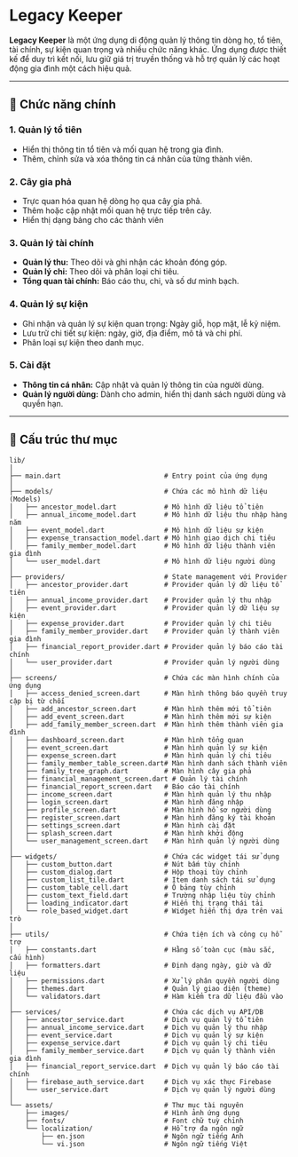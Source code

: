 # Legacy Keeper

**Legacy Keeper** là một ứng dụng di động quản lý thông tin dòng họ, tổ tiên, tài chính, sự kiện quan trọng và nhiều chức năng khác. Ứng dụng được thiết kế để duy trì kết nối, lưu giữ giá trị truyền thống và hỗ trợ quản lý các hoạt động gia đình một cách hiệu quả.

---

## 🚀 **Chức năng chính**

### 1. **Quản lý tổ tiên**
- Hiển thị thông tin tổ tiên và mối quan hệ trong gia đình.
- Thêm, chỉnh sửa và xóa thông tin cá nhân của từng thành viên.

### 2. **Cây gia phả**
- Trực quan hóa quan hệ dòng họ qua cây gia phả.
- Thêm hoặc cập nhật mối quan hệ trực tiếp trên cây.
- Hiển thị dạng bảng cho các thành viên

### 3. **Quản lý tài chính**
- **Quản lý thu:** Theo dõi và ghi nhận các khoản đóng góp.
- **Quản lý chi:** Theo dõi và phân loại chi tiêu.
- **Tổng quan tài chính:** Báo cáo thu, chi, và số dư minh bạch.

### 4. **Quản lý sự kiện**
- Ghi nhận và quản lý sự kiện quan trọng: Ngày giỗ, họp mặt, lễ kỷ niệm.
- Lưu trữ chi tiết sự kiện: ngày, giờ, địa điểm, mô tả và chi phí.
- Phân loại sự kiện theo danh mục.

### 5. **Cài đặt**
- **Thông tin cá nhân:** Cập nhật và quản lý thông tin của người dùng.
- **Quản lý người dùng:** Dành cho admin, hiển thị danh sách người dùng và quyền hạn.

---

## 📂 **Cấu trúc thư mục**

```plaintext
lib/
│
├── main.dart                          # Entry point của ứng dụng
│
├── models/                            # Chứa các mô hình dữ liệu (Models)
│   ├── ancestor_model.dart            # Mô hình dữ liệu tổ tiên
│   ├── annual_income_model.dart       # Mô hình dữ liệu thu nhập hàng năm
│   ├── event_model.dart               # Mô hình dữ liệu sự kiện
│   ├── expense_transaction_model.dart # Mô hình giao dịch chi tiêu
│   ├── family_member_model.dart       # Mô hình dữ liệu thành viên gia đình
│   └── user_model.dart                # Mô hình dữ liệu người dùng
│
├── providers/                         # State management với Provider
│   ├── ancestor_provider.dart         # Provider quản lý dữ liệu tổ tiên
│   ├── annual_income_provider.dart    # Provider quản lý thu nhập
│   ├── event_provider.dart            # Provider quản lý dữ liệu sự kiện
│   ├── expense_provider.dart          # Provider quản lý chi tiêu
│   ├── family_member_provider.dart    # Provider quản lý thành viên gia đình
│   ├── financial_report_provider.dart # Provider quản lý báo cáo tài chính
│   └── user_provider.dart             # Provider quản lý người dùng
│
├── screens/                           # Chứa các màn hình chính của ứng dụng
│   ├── access_denied_screen.dart      # Màn hình thông báo quyền truy cập bị từ chối
│   ├── add_ancestor_screen.dart       # Màn hình thêm mới tổ tiên
│   ├── add_event_screen.dart          # Màn hình thêm mới sự kiện
│   ├── add_family_member_screen.dart  # Màn hình thêm thành viên gia đình
│   ├── dashboard_screen.dart          # Màn hình tổng quan
│   ├── event_screen.dart              # Màn hình quản lý sự kiện
│   ├── expense_screen.dart            # Màn hình quản lý chi tiêu
│   ├── family_member_table_screen.dart# Màn hình danh sách thành viên
│   ├── family_tree_graph.dart         # Màn hình cây gia phả
│   ├── financial_management_screen.dart # Quản lý tài chính
│   ├── financial_report_screen.dart   # Báo cáo tài chính
│   ├── income_screen.dart             # Màn hình quản lý thu nhập
│   ├── login_screen.dart              # Màn hình đăng nhập
│   ├── profile_screen.dart            # Màn hình hồ sơ người dùng
│   ├── register_screen.dart           # Màn hình đăng ký tài khoản
│   ├── settings_screen.dart           # Màn hình cài đặt
│   ├── splash_screen.dart             # Màn hình khởi động
│   └── user_management_screen.dart    # Màn hình quản lý người dùng
│
├── widgets/                           # Chứa các widget tái sử dụng
│   ├── custom_button.dart             # Nút bấm tùy chỉnh
│   ├── custom_dialog.dart             # Hộp thoại tùy chỉnh
│   ├── custom_list_tile.dart          # Item danh sách tái sử dụng
│   ├── custom_table_cell.dart         # Ô bảng tùy chỉnh
│   ├── custom_text_field.dart         # Trường nhập liệu tùy chỉnh
│   ├── loading_indicator.dart         # Hiển thị trạng thái tải
│   └── role_based_widget.dart         # Widget hiển thị dựa trên vai trò
│
├── utils/                             # Chứa tiện ích và công cụ hỗ trợ
│   ├── constants.dart                 # Hằng số toàn cục (màu sắc, cấu hình)
│   ├── formatters.dart                # Định dạng ngày, giờ và dữ liệu
│   ├── permissions.dart               # Xử lý phân quyền người dùng
│   ├── themes.dart                    # Quản lý giao diện (theme)
│   └── validators.dart                # Hàm kiểm tra dữ liệu đầu vào
│
├── services/                          # Chứa các dịch vụ API/DB
│   ├── ancestor_service.dart          # Dịch vụ quản lý tổ tiên
│   ├── annual_income_service.dart     # Dịch vụ quản lý thu nhập
│   ├── event_service.dart             # Dịch vụ quản lý sự kiện
│   ├── expense_service.dart           # Dịch vụ quản lý chi tiêu
│   ├── family_member_service.dart     # Dịch vụ quản lý thành viên gia đình
│   ├── financial_report_service.dart  # Dịch vụ quản lý báo cáo tài chính
│   ├── firebase_auth_service.dart     # Dịch vụ xác thực Firebase
│   └── user_service.dart              # Dịch vụ quản lý người dùng
│
└── assets/                            # Thư mục tài nguyên
    ├── images/                        # Hình ảnh ứng dụng
    ├── fonts/                         # Font chữ tuỳ chỉnh
    └── localization/                  # Hỗ trợ đa ngôn ngữ
        ├── en.json                    # Ngôn ngữ tiếng Anh
        └── vi.json                    # Ngôn ngữ tiếng Việt

```


